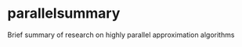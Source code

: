parallelsummary
===============

Brief summary of research on highly parallel approximation algorithms

